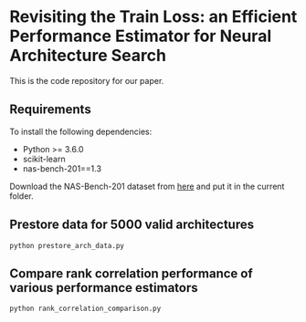 # Revisiting the Train Loss: an Efficient Performance Estimator for Neural Architecture Search

This is the code repository for our paper.

## Requirements

To install the following dependencies:
 - Python >= 3.6.0
 - scikit-learn 
 - nas-bench-201==1.3

Download the NAS-Bench-201 dataset from [here](https://github.com/D-X-Y/NAS-Bench-201])
and put it in the current folder.

## Prestore data for 5000 valid architectures
```
python prestore_arch_data.py
```

## Compare rank correlation performance of various performance estimators 
```
python rank_correlation_comparison.py
```